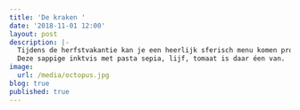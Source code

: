 ```yaml
---
title: 'De kraken '
date: '2018-11-01 12:00'
layout: post
description: |-
  Tijdens de herfstvakantie kan je een heerlijk sferisch menu komen proeven.
  Deze sappige inktvis met pasta sepia, lijf, tomaat is daar éen van.
image:
  url: /media/octopus.jpg
blog: true
published: true
---
```


